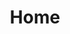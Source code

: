---
title: Home
type: docs
image: https://liminalnegativespace.xyz/media_2798754145321767126.jpg
---